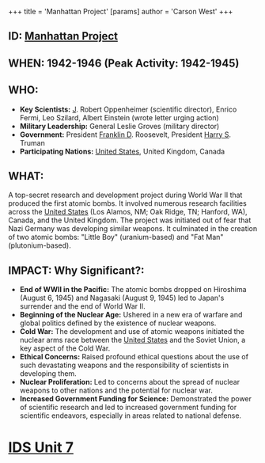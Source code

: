 +++
 title = 'Manhattan Project'
[params]
	author = 'Carson West'
+++
## ID: [Manhattan Project](./../manhattan-project/)

## WHEN: 1942-1946 (Peak Activity: 1942-1945)

## WHO:
*   **Key Scientists:** [J](./../j/). Robert Oppenheimer (scientific director), Enrico Fermi, Leo Szilard, Albert Einstein (wrote letter urging action)
*   **Military Leadership:** General Leslie Groves (military director)
*   **Government:** President [Franklin D](./../franklin-d/). Roosevelt, President [Harry S](./../harry-s/). Truman
*   **Participating Nations:** [United States](./../united-states/), United Kingdom, Canada

## WHAT:
A top-secret research and development project during World War II that produced the first atomic bombs. It involved numerous research facilities across the [United States](./../united-states/) (Los Alamos, NM; Oak Ridge, TN; Hanford, WA), Canada, and the United Kingdom. The project was initiated out of fear that Nazi Germany was developing similar weapons. It culminated in the creation of two atomic bombs: "Little Boy" (uranium-based) and "Fat Man" (plutonium-based).

## IMPACT: Why Significant?:
*   **End of WWII in the Pacific:** The atomic bombs dropped on Hiroshima (August 6, 1945) and Nagasaki (August 9, 1945) led to Japan's surrender and the end of World War II.
*   **Beginning of the Nuclear Age:** Ushered in a new era of warfare and global politics defined by the existence of nuclear weapons.
*   **Cold War:** The development and use of atomic weapons initiated the nuclear arms race between the [United States](./../united-states/) and the Soviet Union, a key aspect of the Cold War.
*   **Ethical Concerns:** Raised profound ethical questions about the use of such devastating weapons and the responsibility of scientists in developing them.
*   **Nuclear Proliferation:** Led to concerns about the spread of nuclear weapons to other nations and the potential for nuclear war.
*   **Increased Government Funding for Science:** Demonstrated the power of scientific research and led to increased government funding for scientific endeavors, especially in areas related to national defense.

# [IDS Unit 7](./../ids-unit-7/)